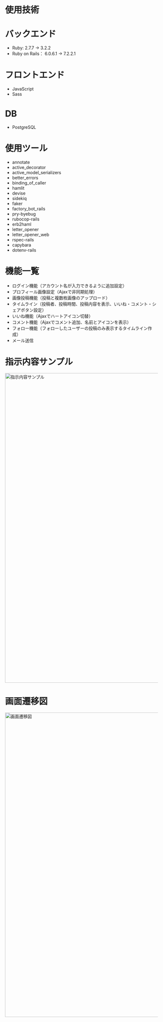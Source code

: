 # 使用技術
# バックエンド
- Ruby: 2.7.7 → 3.2.2
- Ruby on Rails： 6.0.6.1 → 7.2.2.1
# フロントエンド
- JavaScript
- Sass
# DB
- PostgreSQL
# 使用ツール
- annotate
- active_decorator
- active_model_serializers
- better_errors
- binding_of_caller
- hamlit
- devise
- sidekiq
- faker
- factory_bot_rails
- pry-byebug
- rubocop-rails
- erb2haml
- letter_opener
- letter_opener_web
- rspec-rails
- capybara
- dotenv-rails
# 機能一覧
- ログイン機能（アカウント名が入力できるように追加設定）
- プロフィール画像設定（Ajaxで非同期処理）
- 画像投稿機能（投稿と複数枚画像のアップロード）
- タイムライン（投稿者、投稿時間、投稿内容を表示、いいね・コメント・シェアボタン設定）
- いいね機能（Ajaxでハートアイコン切替）
- コメント機能（Ajaxでコメント追加、名前とアイコンを表示）
- フォロー機能（フォローしたユーザーの投稿のみ表示するタイムライン作成）
- メール送信
# 指示内容サンプル
<img width="1018" alt="指示内容サンプル" src="https://github.com/user-attachments/assets/00fd762e-953e-46de-b59d-9afda33f42e6" />

# 画面遷移図
<img width="1001" alt="画面遷移図" src="https://github.com/user-attachments/assets/66ad228c-945e-4a21-9d70-2ac708e51eed" />

